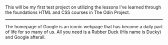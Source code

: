 This will be my first test project on utilizing the lessons I've learned through the foundations HTML and CSS courses in The Odin Project. 

---------------------------------------------------------------------------

The homepage of Google is an iconic webpage that has become a daily part of life for so many of us. All you need is a Rubber Duck (His name is Ducky) and Google afterall. 